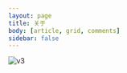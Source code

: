 ```yaml
---
layout: page
title: 关于
body: [article, grid, comments]
sidebar: false
---
```


![v3](https://gsxhnd-blog.oss-cn-hongkong.aliyuncs.com/images/2520449.jpeg)
